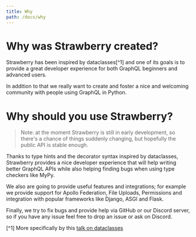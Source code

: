 ```yaml
---
title: Why
path: /docs/why
---
```


# Why was Strawberry created?

Strawberry has been inspired by dataclasses[^1] and one of its goals is to
provide a great developer experience for both GraphQL beginners and advanced
users.

In addition to that we really want to create and foster a nice and welcoming
community with people using GraphQL in Python.

# Why should you use Strawberry?

> Note: at the moment Strawberry is still in early development, so there's a
> chance of things suddenly changing, but hopefully the public API is stable
> enough.

Thanks to type hints and the decorator syntax inspired by dataclasses,
Strawberry provides a nice developer experience that will help writing better
GraphQL APIs while also helping finding bugs when using type checkers like MyPy.

We also are going to provide useful features and integrations; for example we
provide support for Apollo Federation, File Uploads, Permissions and integration
with popular frameworks like Django, ASGI and Flask.

Finally, we try to fix bugs and provide help via GitHub or our Discord server,
so if you have any issue feel free to drop an issue or ask on Discord.

[^1] More specifically by this
[talk on dataclasses](https://www.youtube.com/watch?v=epKegvx_Jws)
